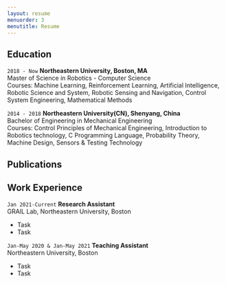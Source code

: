 ```yaml
---
layout: resume
menuorder: 3
menutitle: Resume
---
```

## Education
`2018 - Now`
__Northeastern University, Boston, MA__ <br>
Master of Science in Robotics - Computer Science <br>
Courses: Machine Learning, Reinforcement Learning, Artificial Intelligence, Robotic Science and System, Robotic Sensing and Navigation, Control System Engineering, Mathematical Methods

`2014 - 2018`
__Northeastern University(CN), Shenyang, China__ <br>
Bachelor of Engineering in Mechanical Engineering <br>
Courses: Control Principles of Mechanical Engineering, Introduction to Robotics technology, C Programming Language, Probability Theory, Machine Design, Sensors & Testing Technology

## Publications

<!-- A list is also available [online](https://scholar.google.co.uk/citations?user=LTOTl0YAAAAJ) -->

## Work Experience

`Jan 2021-Current`
__Research Assistant__ <br>
GRAIL Lab, Northeastern University, Boston

- Task
- Task

`Jan-May 2020 & Jan-May 2021`
__Teaching Assistant__ <br>
Northeastern University, Boston

- Task
- Task



<!-- ### Footer

Last updated: May 2013 -->
